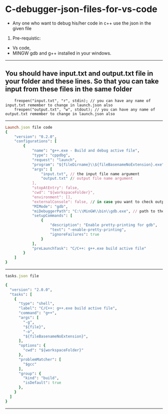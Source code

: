 # C-debugger-json-files-for-vs-code
* Any one who want to debug his/her code in c++ use the json in the given file
1. Pre-requistic:
- Vs code,
- MINGW gdb and g++ 
installed in your windows.
---------------------------------------------------------------------------------------------------------------
You should have input.txt and output.txt file in your folder and these lines. So that you can take input from these files in the same folder
---------------------------------------------------------------------------------------------------------------------------------------
        freopen("input.txt", "r", stdin); // you can have any name of input.txt remember to change in launch.json also
        freopen("output.txt", "w", stdout); // you can have any name of output.txt remember to change in launch.json also
----------------------------------------------------------------------------------------------------------------------------------
```ruby
Launch.json file code
{
    "version": "0.2.0",
    "configurations": [
        {
            "name": "g++.exe - Build and debug active file",
            "type": "cppdbg",
            "request": "launch",
            "program": "${fileDirname}\\${fileBasenameNoExtension}.exe",
            "args": [
                "input.txt", // the input file name argument 
                "output.txt" // output file name argument
            ],
            "stopAtEntry": false,
            "cwd": "${workspaceFolder}",
            "environment": [],
            "externalConsole": false, // in case you want to check output in a console
            "MIMode": "gdb",
            "miDebuggerPath": "C:\\MinGW\\bin\\gdb.exe", // path to the debugger
            "setupCommands": [
                {
                    "description": "Enable pretty-printing for gdb",
                    "text": "-enable-pretty-printing",
                    "ignoreFailures": true
                }
            ],
            "preLaunchTask": "C/C++: g++.exe build active file"
        }
    ]
}
```
-----------------------------------------------------------------------------------------------------------------------------------------
```ruby
tasks.json file

{
  "version": "2.0.0",
  "tasks": [
    {
      "type": "shell",
      "label": "C/C++: g++.exe build active file",
      "command": "g++",
      "args": [
        "-g",
        "${file}",
        "-o",
        "${fileBasenameNoExtension}",
      ],
      "options": {
        "cwd": "${workspaceFolder}"
      },
      "problemMatcher": [
        "$gcc"
      ],
      "group": {
        "kind": "build",
        "isDefault": true
      },
    }
  ]
}
```
-------------------------------------

